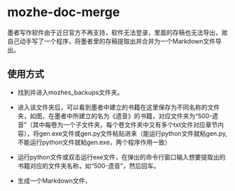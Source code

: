 # mozhe-doc-merge
墨者写作软件由于近日官方不再支持，软件无法登录，里面的存稿也无法导出，故自己动手写了一个程序，将墨者里的存稿提取出并合并为一个Markdown文件导出。

## 使用方式
- 找到并进入mozhes_backups文件夹。

- 进入该文件夹后，可以看到墨者中建立的书籍在这里保存为不同名称的文件夹，如图，在墨者中所建立的名为《遗音》的书籍，对应文件夹为“500-遗音”（其中每卷为一个子文件夹，每个卷文件夹中又有多个txt文件对应章节内容），将gen.exe文件或gen.py文件粘贴进来（能运行python文件就粘gen.py,不能运行python文件就粘gen.exe，两个程序作用一致）

- 运行python文件或双击运行exe文件，在弹出的命令行窗口输入想要提取出的书籍对应的文件夹名称，如“500-遗音”，然后回车。

- 生成一个Markdown文件，
